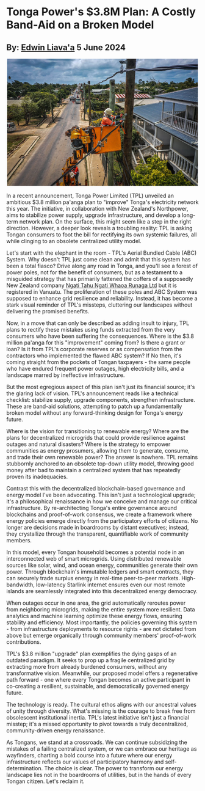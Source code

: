 # Tonga Power's $3.8M Plan: A Costly Band-Aid on a Broken Model
## By: [Edwin Liava'a](https://github.cepeaters:om/EdwinLiavaa) 5 June 2024

<p align="center">
 <img width="500" src="https://github.com/EdwinLiavaa/liavaa.space/blob/main/blog/20240605/pic.png">
</p>

In a recent announcement, Tonga Power Limited (TPL) unveiled an ambitious $3.8 million pa'anga plan to "improve" Tonga's electricity network this year. The initiative, in collaboration with New Zealand's Northpower, aims to stabilize power supply, upgrade infrastructure, and develop a long-term network plan. On the surface, this might seem like a step in the right direction. However, a deeper look reveals a troubling reality: TPL is asking Tongan consumers to foot the bill for rectifying its own systemic failures, all while clinging to an obsolete centralized utility model.

Let's start with the elephant in the room - TPL's Aerial Bundled Cable (ABC) System. Why doesn't TPL just come clean and admit that this system has been a total fiasco? Drive along any road in Tonga, and you'll see a forest of power poles, not for the benefit of consumers, but as a testament to a misguided strategy that has primarily fattened the coffers of a supposedly New Zealand company [Ngati Tahu Ngati Whaoa Runaga Ltd](https://www.rnz.co.nz/international/pacific-news/311270/tonga-comfortable-with-maori-trust-agreement) but it is registered in Vanuatu. The proliferation of these poles and ABC System was supposed to enhance grid resilience and reliability. Instead, it has become a stark visual reminder of TPL's missteps, cluttering our landscapes without delivering the promised benefits.

Now, in a move that can only be described as adding insult to injury, TPL plans to rectify these mistakes using funds extracted from the very consumers who have been suffering the consequences. Where is the $3.8 million pa'anga for this "improvement" coming from? Is there a grant or loan? Is it from TPL's corporate reserves or as compensation from the contractors who implemented the flawed ABC system? If No then, it's coming straight from the pockets of Tongan taxpayers - the same people who have endured frequent power outages, high electricity bills, and a landscape marred by ineffective infrastructure.

But the most egregious aspect of this plan isn't just its financial source; it's the glaring lack of vision. TPL's announcement reads like a technical checklist: stabilize supply, upgrade components, strengthen infrastructure. These are band-aid solutions, attempting to patch up a fundamentally broken model without any forward-thinking design for Tonga's energy future.

Where is the vision for transitioning to renewable energy? Where are the plans for decentralized microgrids that could provide resilience against outages and natural disasters? Where is the strategy to empower communities as energy prosumers, allowing them to generate, consume, and trade their own renewable power? The answer is nowhere. TPL remains stubbornly anchored to an obsolete top-down utility model, throwing good money after bad to maintain a centralized system that has repeatedly proven its inadequacies.

Contrast this with the decentralized blockchain-based governance and energy model I've been advocating. This isn't just a technological upgrade; it's a philosophical renaissance in how we conceive and manage our critical infrastructure. By re-architecting Tonga's entire governance around blockchains and proof-of-work consensus, we create a framework where energy policies emerge directly from the participatory efforts of citizens. No longer are decisions made in boardrooms by distant executives; instead, they crystallize through the transparent, quantifiable work of community members.

In this model, every Tongan household becomes a potential node in an interconnected web of smart microgrids. Using distributed renewable sources like solar, wind, and ocean energy, communities generate their own power. Through blockchain's immutable ledgers and smart contracts, they can securely trade surplus energy in real-time peer-to-peer markets. High-bandwidth, low-latency Starlink internet ensures even our most remote islands are seamlessly integrated into this decentralized energy democracy.

When outages occur in one area, the grid automatically reroutes power from neighboring microgrids, making the entire system more resilient. Data analytics and machine learning optimize these energy flows, ensuring stability and efficiency. Most importantly, the policies governing this system - from infrastructure deployments to resource rights - are not dictated from above but emerge organically through community members' proof-of-work contributions.

TPL's $3.8 million "upgrade" plan exemplifies the dying gasps of an outdated paradigm. It seeks to prop up a fragile centralized grid by extracting more from already burdened consumers, without any transformative vision. Meanwhile, our proposed model offers a regenerative path forward - one where every Tongan becomes an active participant in co-creating a resilient, sustainable, and democratically governed energy future.

The technology is ready. The cultural ethos aligns with our ancestral values of unity through diversity. What's missing is the courage to break free from obsolescent institutional inertia. TPL's latest initiative isn't just a financial misstep; it's a missed opportunity to pivot towards a truly decentralized, community-driven energy renaissance.

As Tongans, we stand at a crossroads. We can continue subsidizing the mistakes of a failing centralized system, or we can embrace our heritage as wayfinders, charting a bold course into a future where our energy infrastructure reflects our values of participatory harmony and self-determination. The choice is clear. The power to transform our energy landscape lies not in the boardrooms of utilities, but in the hands of every Tongan citizen. Let's reclaim it.